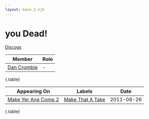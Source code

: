 ```yaml
---
layout: base.2.njk
---
```


# you Dead!

[Discogs](https://www.discogs.com/artist/2486629-You-Dead!)

| Member | Role |
|---|---|
| [Dan Crombie](../dan-crombie) | - |

{.table}

| Appearing On | Labels | Date |
|---|---|---|
[Make Yer Ane Comp 2](../../releases/various-make-yer-ane-comp-2) | [Make That A Take](../../labels/make-that-a-take) | 2011-08-26 |

{.table}